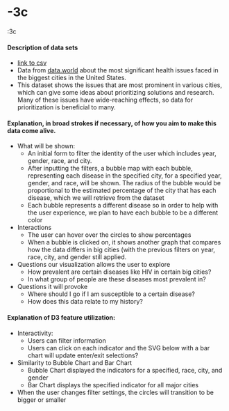 # -3c
:3c
#### Description of data sets
* [link to csv](https://data.world/health/big-cities-health/workspace/file?filename=Big_Cities_Health_Data_Inventory.csv)
* Data from [data.world](https://data.world) about the most significant health issues faced in the biggest cities in the United States.
* This dataset shows the issues that are most prominent in various cities, which can give some ideas about prioritizing solutions and research.
  Many of these issues have wide-reaching effects, so data for prioritization is beneficial to many.
#### Explanation, in broad strokes if necessary, of how you aim to make this data come alive.
* What will be shown:
  * An initial form to filter the identity of the user which includes year, gender, race, and city.
  * After inputting the filters, a bubble map with each bubble, representing each disease in the specified city, for a specified year, gender, and race, will be shown. The radius of the bubble would be proportional to the estimated percentage of the city that has each disease, which we will retrieve from the dataset
  * Each bubble represents a different disease so in order to help with the user experience, we plan to have each bubble to be a different color
* Interactions
  * The user can hover over the circles to show percentages
  * When a bubble is clicked on, it shows another graph that compares how the data differs in big cities (with the previous filters on year, race, city, and gender still applied.
* Questions our visualization allows the user to explore
  * How prevalent are certain diseases like HIV in certain big cities?
  * In what group of people are these diseases most prevalent in?
* Questions it will provoke
  * Where should I go if I am susceptible to a certain disease?
  * How does this data relate to my history?

#### Explanation of D3 feature utilization:
* Interactivity:
  * Users can filter information
  * Users can click on each indicator and the SVG below with a bar chart will update
enter/exit selections?
* Similarity to Bubble Chart and Bar Chart
  * Bubble Chart displayed the indicators for a specified, race, city, and gender
  * Bar Chart displays the specified indicator for all major cities
* When the user changes filter settings, the circles will transition to be bigger or smaller
